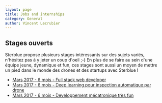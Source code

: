 ```yaml
---
layout: page
title: Jobs and internships
category: General
author: Vincent Lecrubier
---
```


Stages ouverts
--------------

Sterblue propose plusieurs stages intéressants sur des sujets variés, n'hésitez pas à y jeter un coup d'oeil ;-) En plus de se faire au sein d'une équipe jeune, dynamique et fun, ces stages sont aussi un moyen de mettre un pied dans le monde des drones et des startups avec Sterblue !

  - [Mars 2017 - 6 mois - Full stack web developer](/jobs/2017-03-01-internship-full-stack-web-developer)
  - [Mars 2017 - 6 mois - Deep learning pour inspection automatique par drone](/jobs/2017-03-01-internship-machine-learning-vision)
  - [Mars 2017 - 6 mois - Developpement mécatronique très fun](/jobs/2017-03-01-internship-design-mechatronics)
